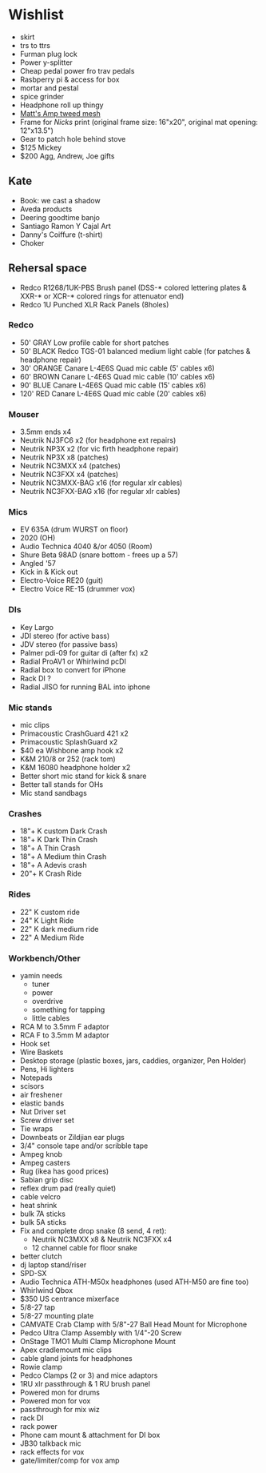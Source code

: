 # Wishlist

- skirt
- trs to ttrs
- Furman plug lock
- Power y-splitter
- Cheap pedal power fro trav pedals
- Rasbperry pi & access for box
- mortar and pestal
- spice grinder
- Headphone roll up thingy
- [Matt's Amp tweed mesh](https://nextgenguitars.ca/categories/cab-case-parts/grill-cloth-piping.html)
- Frame for _Nicks_ print (original frame size: 16"x20", original mat opening: 12"x13.5")
- Gear to patch hole behind stove
- $125 Mickey
- $200 Agg, Andrew, Joe gifts

## Kate

- Book: we cast a shadow
- Aveda products
- Deering goodtime banjo
- Santiago Ramon Y Cajal Art
- Danny's Coiffure (t-shirt)
- Choker

## Rehersal space

- Redco R1268/1UK-PBS Brush panel (DSS-* colored lettering plates & XXR-* or XCR-* colored rings for attenuator end)
- Redco 1U Punched XLR Rack Panels (8holes)

### Redco

- 50' GRAY Low profile cable for short patches
- 50' BLACK Redco TGS-01 balanced medium light cable (for patches & headphone repair)
- 30' ORANGE Canare L-4E6S Quad mic cable (5' cables x6)
- 60' BROWN Canare L-4E6S Quad mic cable (10' cables x6)
- 90' BLUE Canare L-4E6S Quad mic cable (15' cables x6)
- 120' RED Canare L-4E6S Quad mic cable (20' cables x6)

### Mouser

- 3.5mm ends x4
- Neutrik NJ3FC6 x2 (for headphone ext repairs)
- Neutrik NP3X x2 (for vic firth headphone repair)
- Neutrik NP3X x8 (patches)
- Neutrik NC3MXX x4 (patches)
- Neutrik NC3FXX x4 (patches)
- Neutrik NC3MXX-BAG x16 (for regular xlr cables)
- Neutrik NC3FXX-BAG x16 (for regular xlr cables)

### Mics

- EV 635A (drum WURST on floor)
- 2020 (OH)
- Audio Technica 4040 &/or 4050 (Room)
- Shure Beta 98AD (snare bottom - frees up a 57)
- Angled '57
- Kick in & Kick out
- Electro-Voice RE20 (guit)
- Electro Voice RE-15 (drummer vox)

### DIs

- Key Largo
- JDI stereo (for active bass)
- JDV stereo (for passive bass)
- Palmer pdi-09 for guitar di (after fx) x2
- Radial ProAV1 or Whirlwind pcDI
- Radial box to convert for iPhone
- Rack DI ?
- Radial JISO for running BAL into iphone

### Mic stands

- mic clips
- Primacoustic CrashGuard 421 x2
- Primacoustic SplashGuard x2
- $40 ea Wishbone amp hook x2
- K&M 210/8 or 252 (rack tom)
- K&M 16080 headphone holder x2
- Better short mic stand for kick & snare
- Better tall stands for OHs
- Mic stand sandbags

### Crashes

- 18"+ K custom Dark Crash
- 18"+ K Dark Thin Crash
- 18"+ A Thin Crash
- 18"+ A Medium thin Crash
- 18"+ A Adevis crash
- 20"+ K Crash Ride

### Rides

- 22" K custom ride
- 24" K Light Ride
- 22" K dark medium ride
- 22" A Medium Ride

### Workbench/Other

- yamin needs
  - tuner
  - power
  - overdrive
  - something for tapping
  - little cables
- RCA M to 3.5mm F adaptor
- RCA F to 3.5mm M adaptor
- Hook set
- Wire Baskets
- Desktop storage (plastic boxes, jars, caddies, organizer, Pen Holder)
- Pens, Hi lighters
- Notepads
- scisors
- air freshener
- elastic bands
- Nut Driver set
- Screw driver set
- Tie wraps
- Downbeats or Zildjian ear plugs
- 3/4" console tape and/or scribble tape
- Ampeg knob
- Ampeg casters
- Rug (ikea has good prices)
- Sabian grip disc
- reflex drum pad (really quiet)
- cable velcro
- heat shrink
- bulk 7A sticks
- bulk 5A sticks
- Fix and complete drop snake (8 send, 4 ret):
  - Neutrik NC3MXX x8 & Neutrik NC3FXX x4
  - 12 channel cable for floor snake
- better clutch
- dj laptop stand/riser
- SPD-SX
- Audio Technica ATH-M50x headphones (used ATH-M50 are fine too)
- Whirlwind Qbox
- $350 US centrance mixerface
- 5/8-27 tap
- 5/8-27 mounting plate
- CAMVATE Crab Clamp with 5/8"-27 Ball Head Mount for Microphone
- Pedco Ultra Clamp Assembly with 1/4"-20 Screw
- OnStage TMO1 Multi Clamp Microphone Mount
- Apex cradlemount mic clips
- cable gland joints for headphones
- Rowie clamp
- Pedco Clamps (2 or 3) and mice adaptors
- 1RU xlr passthrough & 1 RU brush panel
- Powered mon for drums
- Powered mon for vox
- passthrough for mix wiz
- rack DI
- rack power
- Phone cam mount & attachment for DI box
- JB30 talkback mic
- rack effects for vox
- gate/limiter/comp for vox amp
